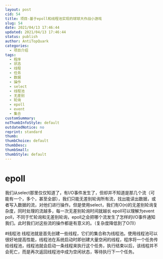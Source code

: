 ```yaml
---
layout: post
cid: 54
title: 项目-基于epoll和线程池实现的球球大作战小游戏
slug: 54
date: 2021/04/13 17:46:44
updated: 2021/04/13 17:46:44
status: publish
author: AntiTopQuark
categories: 
  - 项目介绍
tags: 
  - 程序
  - 状态
  - 线程
  - 任务
  - 数据
  - 操作
  - select
  - 线程池
  - 无差别
  - 轮询
  - epoll
  - event
  - 集合
customSummary: 
noThumbInfoStyle: default
outdatedNotice: no
reprint: standard
thumb: 
thumbChoice: default
thumbDesc: 
thumbSmall: 
thumbStyle: default
---
```




# epoll
我们从select那里仅仅知道了，有I/O事件发生了，但却并不知道是那几个流（可能有一个，多个，甚至全部），我们只能无差别轮询所有流，找出能读出数据，或者写入数据的流，对他们进行操作。但是使用select，我们有O(n)的无差别轮询复杂度，同时处理的流越多，每一次无差别轮询时间就越长
epoll可以理解为event poll，不同于忙轮询和无差别轮询，epoll之会把哪个流发生了怎样的I/O事件通知我们。此时我们对这些流的操作都是有意义的。（复杂度降低到了O(1)）

#线程池
线程池就是首先创建一些线程，它们的集合称为线程池。使用线程池可以很好地提高性能，线程池在系统启动时即创建大量空闲的线程，程序将一个任务传给线程池，线程池就会启动一条线程来执行这个任务，执行结束以后，该线程并不会死亡，而是再次返回线程池中成为空闲状态，等待执行下一个任务。


